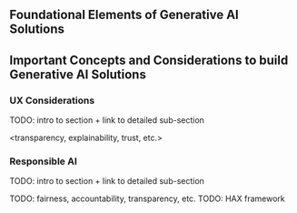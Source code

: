 ## Foundational Elements of Generative AI Solutions


## Important Concepts and Considerations to build Generative AI Solutions

### UX Considerations

TODO: intro to section + link to detailed sub-section

<transparency, explainability, trust, etc.>

### Responsible AI
TODO: intro to section + link to detailed sub-section

TODO: fairness, accountability, transparency, etc.
TODO: HAX framework